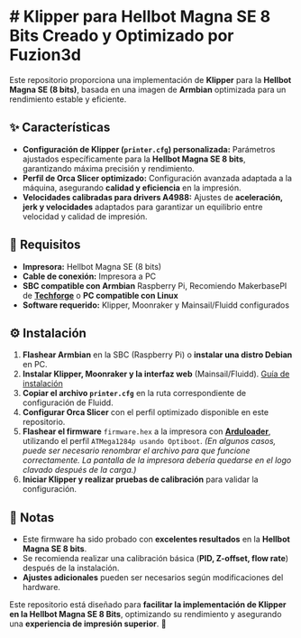 # # Klipper para Hellbot Magna SE 8 Bits Creado y Optimizado por Fuzion3d

Este repositorio proporciona una implementación de **Klipper** para la **Hellbot Magna SE (8 bits)**, basada en una imagen de **Armbian** optimizada para un rendimiento estable y eficiente.

## ✨ Características

- **Configuración de Klipper (`printer.cfg`) personalizada:** Parámetros ajustados específicamente para la **Hellbot Magna SE 8 bits**, garantizando máxima precisión y rendimiento.
- **Perfil de Orca Slicer optimizado:** Configuración avanzada adaptada a la máquina, asegurando **calidad y eficiencia** en la impresión.
- **Velocidades calibradas para drivers A4988:** Ajustes de **aceleración, jerk y velocidades** adaptados para garantizar un equilibrio entre velocidad y calidad de impresión.

## 📌 Requisitos

- **Impresora:** Hellbot Magna SE (8 bits)
- **Cable de conexión:** Impresora a PC
- **SBC compatible con Armbian** Raspberry Pi, Recomiendo MakerbasePI de [**Techforge**](https://techforge.com.ar/)  o **PC compatible con Linux**
- **Software requerido:** Klipper, Moonraker y Mainsail/Fluidd configurados

## ⚙ Instalación

1. **Flashear Armbian** en la SBC (Raspberry Pi) o **instalar una distro Debian** en PC.
2. **Instalar Klipper, Moonraker y la interfaz web** (Mainsail/Fluidd). [Guía de instalación](https://github.com/dw-0/kiauh)
3. **Copiar el archivo `printer.cfg`** en la ruta correspondiente de configuración de Fluidd.
4. **Configurar Orca Slicer** con el perfil optimizado disponible en este repositorio.
5. **Flashear el firmware** `firmware.hex` a la impresora con [**Arduloader**](https://github.com/Fuzion3d-klipper/magna-se-8-bits-klipper/blob/main/arduloader.rar), utilizando el perfil `ATMega1284p usando Optiboot`. *(En algunos casos, puede ser necesario renombrar el archivo para que funcione correctamente. La pantalla de la impresora debería quedarse en el logo clavado después de la carga.)*
6. **Iniciar Klipper y realizar pruebas de calibración** para validar la configuración.

## 🔧 Notas

- Este firmware ha sido probado con **excelentes resultados** en la **Hellbot Magna SE 8 bits**.
- Se recomienda realizar una calibración básica (**PID, Z-offset, flow rate**) después de la instalación.
- **Ajustes adicionales** pueden ser necesarios según modificaciones del hardware.

Este repositorio está diseñado para **facilitar la implementación de Klipper en la Hellbot Magna SE 8 Bits**, optimizando su rendimiento y asegurando una **experiencia de impresión superior**. 🚀

